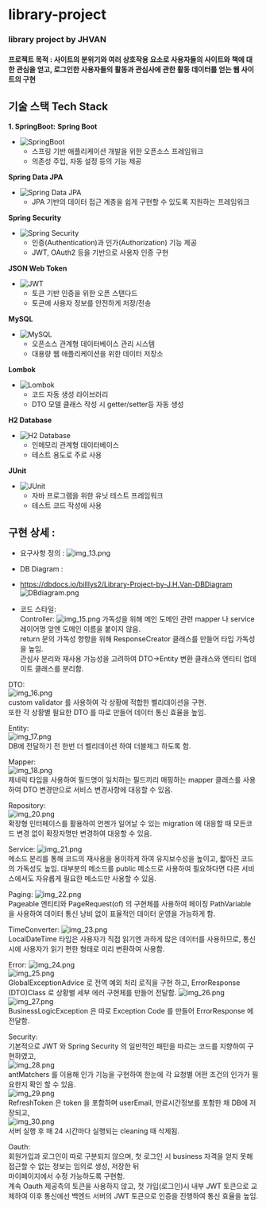# library-project
 ### library project by JHVAN   
#### 프로젝트 목적 :  사이트의 분위기와 여러 상호작용 요소로 사용자들의 사이트와 책에 대한 관심을 얻고, 로그인한 사용자들의 활동과 관심사에 관한 활동 데이터를 얻는 웹 사이트의 구현   

## 기술 스택 Tech Stack
**1. SpringBoot:**
**Spring Boot**
- ![SpringBoot](https://img.shields.io/badge/SpringBoot-2.7.0-6DB33F?style=for-the-badge&logo=SpringBoot)
    - 스프링 기반 애플리케이션 개발을 위한 오픈소스 프레임워크
    - 의존성 주입, 자동 설정 등의 기능 제공

**Spring Data JPA**
- ![Spring Data JPA](https://img.shields.io/badge/Spring%20Data%20JPA-2.7.0-6DB33F?style=for-the-badge&logo=Spring)
    - JPA 기반의 데이터 접근 계층을 쉽게 구현할 수 있도록 지원하는 프레임워크

**Spring Security**
- ![Spring Security](https://img.shields.io/badge/Spring%20Security-2.7.0-6DB33F?style=for-the-badge&logo=Spring)
    - 인증(Authentication)과 인가(Authorization) 기능 제공
    - JWT, OAuth2 등을 기반으로 사용자 인증 구현

**JSON Web Token**
- ![JWT](https://img.shields.io/badge/JWT-0.11.5-000000?style=for-the-badge&logo=JSON%20web%20tokens)
    - 토큰 기반 인증을 위한 오픈 스탠다드
    - 토큰에 사용자 정보를 안전하게 저장/전송

**MySQL**
- ![MySQL](https://img.shields.io/badge/MySQL-8.0-4479A1?style=for-the-badge&logo=MySQL&logoColor=white)
    - 오픈소스 관계형 데이터베이스 관리 시스템
    - 대용량 웹 애플리케이션을 위한 데이터 저장소

**Lombok**
- ![Lombok](https://img.shields.io/badge/Lombok-1.18.22-4882CF?style=for-the-badge&logo=Lombok&logoColor=white)
    - 코드 자동 생성 라이브러리
    - DTO 모델 클래스 작성 시 getter/setter등 자동 생성

**H2 Database**
- ![H2 Database](https://img.shields.io/badge/H2%20Database-1.4.200-2925E9?style=for-the-badge&logo=H2&logoColor=white)
    - 인메모리 관계형 데이터베이스
    - 테스트 용도로 주로 사용

**JUnit**
- ![JUnit](https://img.shields.io/badge/JUnit-5.8.2-25A162?style=for-the-badge&logo=JUnit5&logoColor=white)
    - 자바 프로그램을 위한 유닛 테스트 프레임워크
    - 테스트 코드 작성에 사용


## 구현 상세 :    

+ 요구사항 정의 :
![img_13.png](img_13.png)


+ DB Diagram :   
+ https://dbdocs.io/billlys2/Library-Project-by-J.H.Van-DBDiagram
![DBdiagram.png](DBdiagram.png)
 

+ 코드 스타일:  
Controller: 
![img_15.png](./back/img_15.png)
가독성을 위해 메인 도메인 관련 mapper 나 service 레이어명 앞엔 도메인 이름을 붙이지 않음.  
return 문의 가독성 향항을 위해 ResponseCreator 클래스를 만들어 타입 가독성을 높임.  
관심사 분리와 재사용 가능성을 고려하여 DTO->Entity 변환 클래스와 엔티티 업데이트 클래스를 분리함.  

DTO:  
![img_16.png](./back/img_16.png)  
custom validator 를 사용하여 각 상황에 적합한 벨리데이션을 구현.  
또한 각 상황별 필요한 DTO 를 따로 만들어 데이터 통신 효율을 높임.

Entity:  
![img_17.png](./back/img_17.png)  
DB에 전달하기 전 한번 더 벨리데이션 하여 더블체그 하도록 함.  

Mapper:  
![img_18.png](./back/img_18.png)  
제네릭 타입을 사용하여 필드명이 일치하는 필드끼리 매핑하는 mapper 클래스를 사용하여 DTO 변경만으로 서비스 변경사항에 대응할 수 있음.

Repository:  
![img_20.png](./back/img_20.png)  
확장형 인터페이스를 활용하여 언젠가 일어날 수 있는 migration 에 대응할 때 모든코드 변경 없이 확장자명만 변경하여 대응할 수 있음.

Service:
![img_21.png](./back/img_21.png)  
메소드 분리를 통해 코드의 재사용을 용이하게 하여 유지보수성을 높이고, 짧아진 코드의 가독성도 높임.
대부분의 메소드를 public 메소드로 사용하여 필요하다면 다른 서비스에서도 자유롭게 필요한 메소드만 사용할 수 있음.

Paging:
![img_22.png](./back/img_22.png)  
Pageable 엔티티와 PageRequest(of) 의 구현체를 사용하여 페이징 PathVariable 을 사용하여 데이터 통신 낭비 없이 표율적인 데이터 운영을 가능하게 함.

TimeConverter:
![img_23.png](./back/img_23.png)  
LocalDateTime 타입은 사용자가 직접 읽기엔 과하게 많은 데이터를 사용하므로, 통신시에 사용자가 읽기 편한 형태로 미리 변환하여 사용함.

Error:
![img_24.png](./back/img_24.png)  
![img_25.png](./back/img_25.png)  
GlobalExceptionAdvice 로 전역 예외 처리 로직을 구현 하고, ErrorResponse (DTO)Class 로 상황별 세부 에러 구현체를 만들어 전달함.
![img_26.png](./back/img_26.png)  
![img_27.png](./back/img_27.png)  
BusinessLogicException 은 따로 Exception Code 를 만들어 ErrorResponse 에 전달함.

Security:  
기본적으로 JWT 와 Spring Security 의 일반적인 패턴을 따르는 코드를 지향하여 구현하였고,  
![img_28.png](./back/img_28.png)  
antMatchers 를 이용해 인가 기능을 구현하여 한눈에 각 요청별 어떤 조건의 인가가 필요한지 확인 할 수 있음.  
![img_29.png](./back/img_29.png)  
RefreshToken 은 token 을 포함하며 userEmail, 만료시간정보를 포함한 채 DB에 저장되고,  
![img_30.png](./back/img_30.png)  
서버 실행 후 매 24 시간마다 실행되는 cleaning 때 삭제됨.

Oauth:  
회원가입과 로그인이 따로 구분되지 않으며, 첫 로그인 시 business 자격을 얻지 못해 접근할 수 없는 정보는 임의로 생성, 저장한 뒤  
마이페이지에서 수정 가능하도록 구현함.  
계속 Oauth 제공측의 토큰을 사용하지 않고, 첫 가입(로그인)시 내부 JWT 토큰으로 교체하여 이후 통신에선 백엔드 서버의 JWT 토큰으로 인증을 진행하여 통신 효율을 높임.
